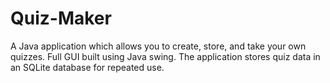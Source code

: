 # Quiz-Maker
A Java application which allows you to create, store, and take your own quizzes. Full GUI built using Java swing. The application stores quiz data in an SQLite database for repeated use.
